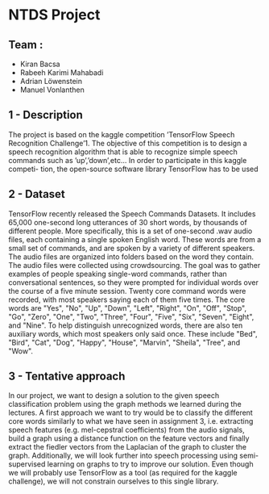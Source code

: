 # NTDS Project 

## Team : 
 - Kiran Bacsa
 - Rabeeh Karimi Mahabadi
 - Adrian Löwenstein
 - Manuel Vonlanthen

## 1 - Description

The project is based on the kaggle competition ’TensorFlow Speech Recognition Challenge’1. The objective of this competition is to design a speech recognition algorithm that is able to recognize simple speech commands such as ’up’,’down’,etc... In order to participate in this kaggle competi- tion, the open-source software library TensorFlow has to be used

## 2 - Dataset

TensorFlow recently released the Speech Commands Datasets. It includes 65,000 one-second long utterances of 30 short words, by thousands of different people. More specifically, this is a set of one-second .wav audio files, each containing a single spoken English word. These words are from a small set of commands, and are spoken by a variety of different speakers. The audio files are organized into folders based on the word they contain. The audio files were collected using crowdsourcing. The goal was to gather examples of people speaking single-word commands, rather than conversational sentences, so they were prompted for individual words over the course of a five minute session. Twenty core command words were recorded, with most speakers saying each of them five times. The core words are "Yes", "No", "Up", "Down", "Left", "Right", "On", "Off", "Stop", "Go", "Zero", "One", "Two", "Three", "Four", "Five", "Six", "Seven", "Eight", and "Nine". To help distinguish unrecognized words, there are also ten auxiliary words, which most speakers only said once. These include "Bed", "Bird", "Cat", "Dog", "Happy", "House", "Marvin", "Sheila", "Tree", and "Wow".


## 3 - Tentative approach

In our project, we want to design a solution to the given speech classification problem using the graph methods we learned during the lectures. A first approach we want to try would be to classify the different core words similarly to what we have seen in assignment 3, i.e. extracting speech features (e.g. mel-cepstral coefficients) from the audio signals, build a graph using a distance function on the feature vectors and finally extract the fiedler vectors from the Laplacian of the graph to cluster the graph. Additionally, we will look further into speech processing using semi- supervised learning on graphs to try to improve our solution.
Even though we will probably use TensorFlow as a tool (as required for the kaggle challenge), we will not constrain ourselves to this single library.
